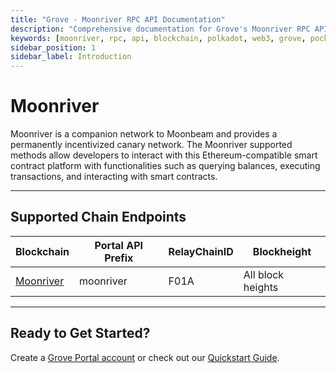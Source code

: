 ```yaml
---
title: "Grove - Moonriver RPC API Documentation"
description: "Comprehensive documentation for Grove's Moonriver RPC API, covering endpoint details and integration strategies for blockchain developers."
keywords: [moonriver, rpc, api, blockchain, polkadot, web3, grove, pocket, pokt, cross-chain]
sidebar_position: 1
sidebar_label: Introduction
---
```


# Moonriver

Moonriver is a companion network to Moonbeam and provides a permanently incentivized canary network. The Moonriver supported methods allow developers to interact with this Ethereum-compatible smart contract platform with functionalities such as querying balances, executing transactions, and interacting with smart contracts.

---

## Supported Chain Endpoints

| Blockchain                                         | Portal API Prefix | RelayChainID | Blockheight         |
| -------------------------------------------------- | ----------------- | ------------ | ------------------- |
| [Moonriver](./endpoints/moonriver) | moonriver | F01A        | All block heights |

---

## Ready to Get Started?

Create a [Grove Portal account](https://portal.grove.city) or check out our [Quickstart Guide](/guides/getting-started/quickstart).